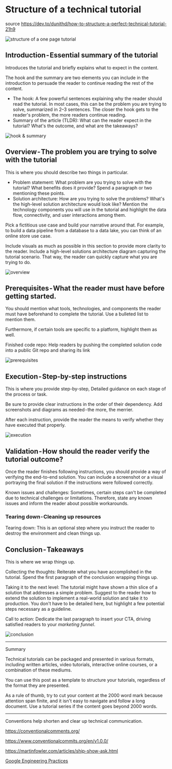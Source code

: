 # Structure of a technical tutorial

source <https://dev.to/dunithd/how-to-structure-a-perfect-technical-tutorial-21h9>

![structure of a one page tutorial](./img/struct_tech_tut/001.tutorial_onepage_structure.png)

##    Introduction - Essential summary of the tutorial

Introduces the tutorial and briefly explains what to expect in the content.

The hook and the summary are two elements you can include in the introduction 
to persuade the reader to continue reading the rest of the content.

- The hook: A few powerful sentences explaining why the reader should read the tutorial. 
In most cases, this can be the problem you are trying to solve, summarized in 2–3 sentences. 
The closer the hook gets to the reader's problem, the more readers continue reading.
- Summary of the article (TLDR): What can the reader expect in the tutorial? 
What's the outcome, and what are the takeaways?

![hook & summary](./img/struct_tech_tut/002.tutorial_hook_summary.png)

##    Overview - The problem you are trying to solve with the tutorial

This is where you should describe two things in particular.

- Problem statement: What problem are you trying to solve with the tutorial? 
What benefits does it provide? Spend a paragraph or two mentioning these points.
- Solution architecture: How are you trying to solve the problems? 
What's the high-level solution architecture would look like? 
Mention the technology components you will use in the tutorial and highlight the data flow, 
connectivity, and user interactions among them.

Pick a fictitious use case and build your narrative around that. 
For example, to build a data pipeline from a database to a data lake, 
you can think of an online store use case.

Include visuals as much as possible in this section to provide more clarity to the reader. 
Include a high-level solutions architecture diagram capturing the tutorial scenario. 
That way, the reader can quickly capture what you are trying to do.


![overview](./img/struct_tech_tut/003.tutorial_hook_summary_overview.png)

##    Prerequisites - What the reader must have before getting started.

You should mention what tools, technologies, and components the reader must have beforehand to complete the tutorial.
Use a bulleted list to mention them.

Furthermore, if certain tools are specific to a platform, highlight them as well. 

Finished code repo:
Help readers by pushing the completed solution code into a public Git repo 
and sharing its link 

![prerequisites](./img/struct_tech_tut/004.tutorial_prereqs.png)


##    Execution - Step-by-step instructions

This is where you provide step-by-step, Detailed guidance on each stage of the process or task.

Be sure to provide clear instructions in the order of their dependency. 
Add screenshots and diagrams as needed - the more, the merrier.

After each instruction, provide the reader the means to verify whether they have executed 
that properly.


![execution](./img/struct_tech_tut/005.execution.png)

##    Validation - How should the reader verify the tutorial outcome?

Once the reader finishes following instructions, you should provide a way of verifying 
the end-to-end solution.
You can include a screenshot or a visual portraying the final solution if the instructions 
were followed correctly.

Known issues and challenges: 
Sometimes, certain steps can't be completed due to technical challenges or limitations. 
Therefore, state any known issues and inform the reader about possible workarounds.


###    Tearing down - Cleaning up resources

Tearing down:
This is an optional step where you instruct the reader to destroy the environment 
and clean things up.

##    Conclusion - Takeaways

This is where we wrap things up.

Collecting the thoughts: Reiterate what you have accomplished in the tutorial. Spend the first paragraph of the conclusion wrapping things up.

Taking it to the next level: The tutorial might have shown a thin slice of a solution that addresses a simple problem. Suggest to the reader how to extend the solution to implement a real-world solution and take it to production. You don't have to be detailed here, but highlight a few potential steps necessary as a guideline.

Call to action: Dedicate the last paragraph to insert your CTA, driving satisfied readers to your *marketing funnel*.


![conclusion](./img/struct_tech_tut/006.conclusion.png)

---

Summary

Technical tutorials can be packaged and presented in various formats, 
including written articles, video tutorials, interactive online courses, 
or a combination of these mediums. 

You can use this post as a template to structure your tutorials, 
regardless of the format they are presented.

As a rule of thumb, try to cut your content at the 2000 word mark because attention 
span finite, and it isn't easy to navigate and follow a long document. 
Use a tutorial series if the content goes beyond 2000 words.


---

Conventions help shorten and clear up technical communication.

<https://conventionalcomments.org/>

<https://www.conventionalcommits.org/en/v1.0.0/>

<https://martinfowler.com/articles/ship-show-ask.html>

[Google Engineering Practices](https://github.com/google/eng-practices/blob/57c895ad4b09c8941288c04e44a08797b76b4d4d/review/reviewer/standard.md#mentoring)
